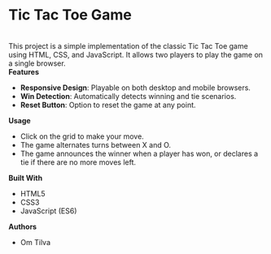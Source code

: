 # Tic Tac Toe Game
<br>
This project is a simple implementation of the classic Tic Tac Toe game using HTML, CSS, and JavaScript. It allows two players to play the game on a single browser.
<br>
<b>Features</b>
<br>
<ul>
<li><b>Responsive Design</b>: Playable on both desktop and mobile browsers.</li>
<li><b>Win Detection</b>: Automatically detects winning and tie scenarios.</li>
<li><b>Reset Button</b>: Option to reset the game at any point.</li>
</ul>
<b>Usage</b>
<br>
<ul>
<li>Click on the grid to make your move.</li>
<li>The game alternates turns between X and O.</li>
<li>The game announces the winner when a player has won, or declares a tie if there are no more moves left.</li>
</ul>
<b>Built With</b>
<br>
<ul>
<li>HTML5</li>
<li>CSS3</li>
<li>JavaScript (ES6)</li>
</ul>
<b>Authors</b>
<ul>
<li>Om Tilva</li>
</ul>

